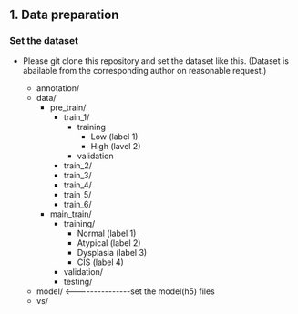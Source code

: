 ## 1. Data preparation
### Set the dataset
- Please git clone this repository and set the dataset like this.
  (Dataset is abailable from the corresponding author on reasonable request.)
     
    - annotation/
    - data/
        - pre_train/
            - train_1/
                - training
                    - Low (label 1)
                    - High (lavel 2)
                - validation
            - train_2/
            - train_3/
            - train_4/
            - train_5/
            - train_6/
        - main_train/
            - training/
                - Normal (label 1)
                - Atypical (label 2)
                - Dysplasia (label 3)
                - CIS (label 4)
            - validation/
            - testing/
    - model/    <---------------set the model(h5) files
    - vs/ 
